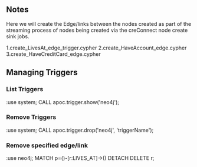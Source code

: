 ## Notes

Here we will create the Edge/links between the nodes created as part of the streaming process of nodes being created via the creConnect node create sink jobs.


1.create_LivesAt_edge_trigger.cypher
2.create_HaveAccount_edge.cypher
3.create_HaveCreditCard_edge.cypher


## Managing Triggers

### List Triggers

:use system;
CALL apoc.trigger.show('neo4j');


### Remove Triggers

:use system;
CALL apoc.trigger.drop('neo4j', 'triggerName');


### Remove specified edge/link

:use neo4j;
MATCH p=()-[r:LIVES_AT]->() DETACH DELETE r;
